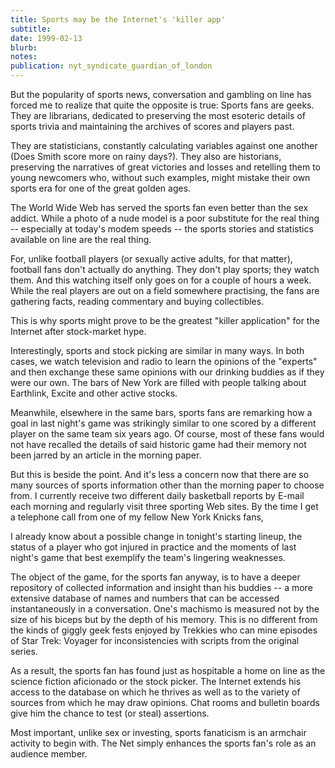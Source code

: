 ```yaml
---
title: Sports may be the Internet's 'killer app'
subtitle: 
date: 1999-02-13
blurb: 
notes: 
publication: nyt_syndicate_guardian_of_london
---
```


But the popularity of sports news, conversation and gambling on line has forced me to realize that quite the opposite is true: Sports fans are geeks. They are librarians, dedicated to preserving the most esoteric details of sports trivia and maintaining the archives of scores and players past.

They are statisticians, constantly calculating variables against one another (Does Smith score more on rainy days?). They also are historians, preserving the narratives of great victories and losses and retelling them to young newcomers who, without such examples, might mistake their own sports era for one of the great golden ages.

The World Wide Web has served the sports fan even better than the sex addict. While a photo of a nude model is a poor substitute for the real thing -- especially at today's modem speeds -- the sports stories and statistics available on line are the real thing.

For, unlike football players (or sexually active adults, for that matter), football fans don't actually do anything. They don't play sports; they watch them. And this watching itself only goes on for a couple of hours a week. While the real players are out on a field somewhere practising, the fans are gathering facts, reading commentary and buying collectibles.

This is why sports might prove to be the greatest "killer application" for the Internet after stock-market hype.

Interestingly, sports and stock picking are similar in many ways. In both cases, we watch television and radio to learn the opinions of the "experts" and then exchange these same opinions with our drinking buddies as if they were our own. The bars of New York are filled with people talking about Earthlink, Excite and other active stocks.

Meanwhile, elsewhere in the same bars, sports fans are remarking how a goal in last night's game was strikingly similar to one scored by a different player on the same team six years ago. Of course, most of these fans would not have recalled the details of said historic game had their memory not been jarred by an article in the morning paper.

But this is beside the point. And it's less a concern now that there are so many sources of sports information other than the morning paper to choose from. I currently receive two different daily basketball reports by E-mail each morning and regularly visit three sporting Web sites. By the time I get a telephone call from one of my fellow New York Knicks fans,

I already know about a possible change in tonight's starting lineup, the status of a player who got injured in practice and the moments of last night's game that best exemplify the team's lingering weaknesses.

The object of the game, for the sports fan anyway, is to have a deeper repository of collected information and insight than his buddies -- a more extensive database of names and numbers that can be accessed instantaneously in a conversation. One's machismo is measured not by the size of his biceps but by the depth of his memory. This is no different from the kinds of giggly geek fests enjoyed by Trekkies who can mine episodes of Star Trek: Voyager for inconsistencies with scripts from the original series.

As a result, the sports fan has found just as hospitable a home on line as the science fiction aficionado or the stock picker. The Internet extends his access to the database on which he thrives as well as to the variety of sources from which he may draw opinions. Chat rooms and bulletin boards give him the chance to test (or steal) assertions.

Most important, unlike sex or investing, sports fanaticism is an armchair activity to begin with. The Net simply enhances the sports fan's role as an audience member.
